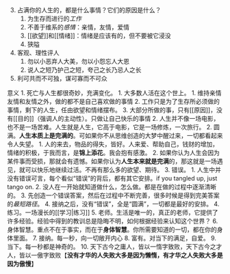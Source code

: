 3. 占满你的人生的，都是什么事情？它们的原因是什么？
	1. 为生存而进行的*工作*
	2. 不善于维系的*感情*：亲情，友情，爱情
	3. [[欲望]]和[[情绪]]：情绪是应该有的，但不要被它浸没
	4. 狭隘
5. 客观、理性评人
	1. 勿以小恶弃人大美，勿以小怨忘人大恩
	2. 说人之短乃护己之短，夸己之长乃忌人之长
6. 利可共而不可独，谋可寡而不可众

意义
	1. 死亡与人生都很奇妙，充满变化。
		1. 大多数人活在这个世上。
			1. 维持亲情友情和友情之外，做的都不是自己喜欢做的事情
			2. 工作只是为了生存所必须做的事情，剩下的人生，任由欲望和情绪摆布。
			3. 大部分所做的事，只有[[原因]]，没有[[目的]]（强调人的主动性）。只做让自己快乐的事情
		2. 人生并不像一场电影，也不是一场苦难。人生就是人生，它高于电影，它是一场修炼，一次旅行。
	2. 圆满。**人生本质上是完满的**。可如果你不从思维创造的大梦中醒过来，一切都看起来令人失望。
		1. 人的来去，物品的得失，皆好。人来爱、帮助自己，钱财的增加，情绪的积极，于我而言，是**锦上添花**。我会抱有感激。
		2. 如果你认为人生会因为某件事而受损，那就会有遗憾。如果你认为**人生本来就是完满**的，那这就是一场遇见，就可以快乐地继续过活。不再有那么多的欲望、期待。
	3. 错误。
		1. 人生中并没有错误可言，每个看似“错误”的背后，都有其它安排。if you tangled up, just tango on.
		2. 没人在一开始就知道做什么，怎么做。都是在做的过程中逐渐清晰的。
		3. 先创造一个错误答案，然后在过程中不断完善，很多时候是得到完美答案的*最短路径*。
		4. 接纳之后，没有“错误”，全是“圆满”，一切都是最好的安排。
	4. 练习。一场漫长的[[学习|练习]] 
	5. 老师。生活是唯一的，真正的老师，它提供了许多经验。经验中得到的教训总是隐晦不明，如何根据经验来认知这个世界？
	6. 身体智慧。重点不在于事实，而在于**身体智慧**。你所需要知道的一切，都在你的身体里面。
	7. 接纳。每一秒，向一切敞开内心
	8. 富有。对当下的满足，自爱。
	9. 当下。每一秒都是神奇的。
	10. 天下古今之庸人，皆以一惰字致败，天下古今之才人，皆以一傲字致败【**没有才华的人失败大多是因为懒惰，有才华之人失败大多是因为傲慢**】